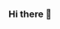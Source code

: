 ### Hi there 👋

<!--
**dianag00/dianag00** is a ✨ _special_ ✨ repository because its `README.md` (this file) appears on your GitHub profile.

Here are some ideas to get you started:

# 😄 Pronouns: she/her/hers
# 🌱 I’m currently learning Python & C++

-->

